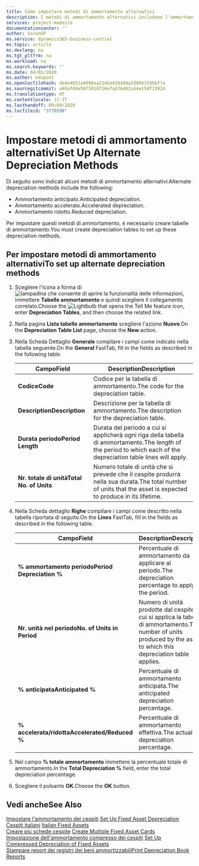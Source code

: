 ```yaml
---
title: Come impostare metodi di ammortamento alternativi
description: I metodi di ammortamento alternativi includono l'ammortamento anticipato, accelerato e ridotto.
services: project-madeira
documentationcenter: ''
author: SorenGP
ms.service: dynamics365-business-central
ms.topic: article
ms.devlang: na
ms.tgt_pltfrm: na
ms.workload: na
ms.search.keywords: ''
ms.date: 04/01/2020
ms.author: edupont
ms.openlocfilehash: de4e4b51a4698ea21dee426488a2d8663fdbbf7a
ms.sourcegitcommit: a80afd4e5075018716efad76d82a54e158f1392d
ms.translationtype: HT
ms.contentlocale: it-IT
ms.lasthandoff: 09/09/2020
ms.locfileid: "3778590"
---
```

# <a name="set-up-alternate-depreciation-methods"></a><span data-ttu-id="d064d-103">Impostare metodi di ammortamento alternativi</span><span class="sxs-lookup"><span data-stu-id="d064d-103">Set Up Alternate Depreciation Methods</span></span>
<span data-ttu-id="d064d-104">Di seguito sono indicati alcuni metodi di ammortamento alternativi:</span><span class="sxs-lookup"><span data-stu-id="d064d-104">Alternate depreciation methods include the following:</span></span>  

- <span data-ttu-id="d064d-105">Ammortamento anticipato.</span><span class="sxs-lookup"><span data-stu-id="d064d-105">Anticipated depreciation.</span></span>  
- <span data-ttu-id="d064d-106">Ammortamento accelerato.</span><span class="sxs-lookup"><span data-stu-id="d064d-106">Accelerated depreciation.</span></span>  
- <span data-ttu-id="d064d-107">Ammortamento ridotto.</span><span class="sxs-lookup"><span data-stu-id="d064d-107">Reduced depreciation.</span></span>  

<span data-ttu-id="d064d-108">Per impostare questi metodi di ammortamento, è necessario creare tabelle di ammortamento.</span><span class="sxs-lookup"><span data-stu-id="d064d-108">You must create depreciation tables to set up these depreciation methods.</span></span>  

## <a name="to-set-up-alternate-depreciation-methods"></a><span data-ttu-id="d064d-109">Per impostare metodi di ammortamento alternativi</span><span class="sxs-lookup"><span data-stu-id="d064d-109">To set up alternate depreciation methods</span></span>  

1.  <span data-ttu-id="d064d-110">Scegliere l'icona a forma di ![lampadina che consente di aprire la funzionalità delle informazioni](../../media/ui-search/search_small.png "Informazioni sull'operazione che si desidera eseguire"), immettere **Tabelle ammortamento** e quindi scegliere il collegamento correlato.</span><span class="sxs-lookup"><span data-stu-id="d064d-110">Choose the ![Lightbulb that opens the Tell Me feature](../../media/ui-search/search_small.png "Tell me what you want to do") icon, enter **Depreciation Tables**, and then choose the related link.</span></span>  
2.  <span data-ttu-id="d064d-111">Nella pagina **Lista tabelle ammortamento** scegliere l'azione **Nuovo**.</span><span class="sxs-lookup"><span data-stu-id="d064d-111">On the **Depreciation Table List** page, choose the **New** action.</span></span>  
3.  <span data-ttu-id="d064d-112">Nella Scheda Dettaglio **Generale** compilare i campi come indicato nella tabella seguente.</span><span class="sxs-lookup"><span data-stu-id="d064d-112">On the **General** FastTab, fill in the fields as described in the following table.</span></span>  

    |<span data-ttu-id="d064d-113">Campo</span><span class="sxs-lookup"><span data-stu-id="d064d-113">Field</span></span>|<span data-ttu-id="d064d-114">Description</span><span class="sxs-lookup"><span data-stu-id="d064d-114">Description</span></span>|  
    |---------------------------------|---------------------------------------|  
    |<span data-ttu-id="d064d-115">**Codice**</span><span class="sxs-lookup"><span data-stu-id="d064d-115">**Code**</span></span>|<span data-ttu-id="d064d-116">Codice per la tabella di ammortamento.</span><span class="sxs-lookup"><span data-stu-id="d064d-116">The code for the depreciation table.</span></span>|  
    |<span data-ttu-id="d064d-117">**Description**</span><span class="sxs-lookup"><span data-stu-id="d064d-117">**Description**</span></span>|<span data-ttu-id="d064d-118">Descrizione per la tabella di ammortamento.</span><span class="sxs-lookup"><span data-stu-id="d064d-118">The description for the depreciation table.</span></span>|  
    |<span data-ttu-id="d064d-119">**Durata periodo**</span><span class="sxs-lookup"><span data-stu-id="d064d-119">**Period Length**</span></span>|<span data-ttu-id="d064d-120">Durata del periodo a cui si applicherà ogni riga della tabella di ammortamento.</span><span class="sxs-lookup"><span data-stu-id="d064d-120">The length of the period to which each of the depreciation table lines will apply.</span></span>|  
    |<span data-ttu-id="d064d-121">**Nr. totale di unità**</span><span class="sxs-lookup"><span data-stu-id="d064d-121">**Total No. of Units**</span></span>|<span data-ttu-id="d064d-122">Numero totale di unità che si prevede che il cespite produrrà nella sua durata.</span><span class="sxs-lookup"><span data-stu-id="d064d-122">The total number of units that the asset is expected to produce in its lifetime.</span></span>|  

4.  <span data-ttu-id="d064d-123">Nella Scheda dettaglio **Righe** compilare i campi come descritto nella tabella riportata di seguito.</span><span class="sxs-lookup"><span data-stu-id="d064d-123">On the **Lines** FastTab, fill in the fields as described in the following table.</span></span>  

    |<span data-ttu-id="d064d-124">Campo</span><span class="sxs-lookup"><span data-stu-id="d064d-124">Field</span></span>|<span data-ttu-id="d064d-125">Description</span><span class="sxs-lookup"><span data-stu-id="d064d-125">Description</span></span>|  
    |---------------------------------|---------------------------------------|  
    |<span data-ttu-id="d064d-126">**% ammortamento periodo**</span><span class="sxs-lookup"><span data-stu-id="d064d-126">**Period Depreciation %**</span></span>|<span data-ttu-id="d064d-127">Percentuale di ammortamento da applicare al periodo.</span><span class="sxs-lookup"><span data-stu-id="d064d-127">The depreciation percentage to apply to the period.</span></span>|  
    |<span data-ttu-id="d064d-128">**Nr. unità nel periodo**</span><span class="sxs-lookup"><span data-stu-id="d064d-128">**No. of Units in Period**</span></span>|<span data-ttu-id="d064d-129">Numero di unità prodotte dal cespite a cui si applica la tabella di ammortamento.</span><span class="sxs-lookup"><span data-stu-id="d064d-129">The number of units produced by the asset to which this depreciation table applies.</span></span>|  
    |<span data-ttu-id="d064d-130">**% anticipata**</span><span class="sxs-lookup"><span data-stu-id="d064d-130">**Anticipated %**</span></span>|<span data-ttu-id="d064d-131">Percentuale di ammortamento anticipata.</span><span class="sxs-lookup"><span data-stu-id="d064d-131">The anticipated depreciation percentage.</span></span>|  
    |<span data-ttu-id="d064d-132">**% accelerata/ridotta**</span><span class="sxs-lookup"><span data-stu-id="d064d-132">**Accelerated/Reduced %**</span></span>|<span data-ttu-id="d064d-133">Percentuale di ammortamento effettiva.</span><span class="sxs-lookup"><span data-stu-id="d064d-133">The actual depreciation percentage.</span></span>|  

5.  <span data-ttu-id="d064d-134">Nel campo **% totale ammortamento** immettere la percentuale totale di ammortamento.</span><span class="sxs-lookup"><span data-stu-id="d064d-134">In the **Total Depreciation %** field, enter the total depreciation percentage.</span></span>  
6.  <span data-ttu-id="d064d-135">Scegliere il pulsante **OK**.</span><span class="sxs-lookup"><span data-stu-id="d064d-135">Choose the **OK** button.</span></span>  

## <a name="see-also"></a><span data-ttu-id="d064d-136">Vedi anche</span><span class="sxs-lookup"><span data-stu-id="d064d-136">See Also</span></span>  
 <span data-ttu-id="d064d-137">[Impostare l'ammortamento dei cespiti](../../fa-how-setup-depreciation.md) </span><span class="sxs-lookup"><span data-stu-id="d064d-137">[Set Up Fixed Asset Depreciation](../../fa-how-setup-depreciation.md) </span></span>  
 <span data-ttu-id="d064d-138">[Cespiti italiani](italian-fixed-assets.md) </span><span class="sxs-lookup"><span data-stu-id="d064d-138">[Italian Fixed Assets](italian-fixed-assets.md) </span></span>  
 <span data-ttu-id="d064d-139">[Creare più schede cespite](how-to-create-multiple-fixed-asset-cards.md) </span><span class="sxs-lookup"><span data-stu-id="d064d-139">[Create Multiple Fixed Asset Cards](how-to-create-multiple-fixed-asset-cards.md) </span></span>  
 <span data-ttu-id="d064d-140">[Impostazione dell'ammortamento compresso dei cespiti](how-to-set-up-compressed-depreciation-of-fixed-assets.md) </span><span class="sxs-lookup"><span data-stu-id="d064d-140">[Set Up Compressed Depreciation of Fixed Assets](how-to-set-up-compressed-depreciation-of-fixed-assets.md) </span></span>  
 [<span data-ttu-id="d064d-141">Stampare report dei registri dei beni ammortizzabili</span><span class="sxs-lookup"><span data-stu-id="d064d-141">Print Depreciation Book Reports</span></span>](how-to-print-depreciation-book-reports.md)
